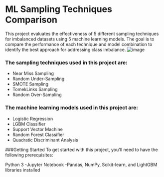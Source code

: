# ML Sampling Techniques Comparison

This project evaluates the effectiveness of 5 different sampling techniques for imbalanced datasets using 5 machine learning models. The goal is to compare the performance of each technique and model combination to identify the best approach for addressing class imbalance.
![image](https://user-images.githubusercontent.com/98878944/219968664-21d06338-5b77-4bef-9cee-85331b8e3005.png)

### The sampling techniques used in this project are:

- Near Miss Sampling
- Random Under-Sampling
- SMOTE Sampling
- TomekLinks Sampling
- Random Over-Sampling

### The machine learning models used in this project are:

- Logistic Regression
- LGBM Classifier
- Support Vector Machine
- Random Forest Classifier
- Quadratic Discriminant Analysis


###Getting Started
To get started with this project, you'll need to have the following prerequisites:

Python 3
-Jupyter Notebook
-Pandas, NumPy, Scikit-learn, and LightGBM libraries installed


